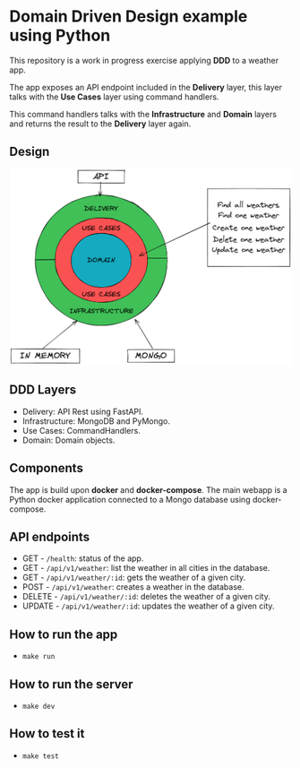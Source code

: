 # Domain Driven Design example using Python

This repository is a work in progress exercise applying **DDD** to a weather app.

The app exposes an API endpoint included in the **Delivery** layer, this layer talks
with the **Use Cases** layer using command handlers.

This command handlers talks with the **Infrastructure** and **Domain** layers and returns
the result to the **Delivery** layer again.

## Design
![DDD](./images/DDD.png)

## DDD Layers
- Delivery: API Rest using FastAPI.
- Infrastructure: MongoDB and PyMongo.
- Use Cases: CommandHandlers.
- Domain: Domain objects.

## Components
The app is build upon **docker** and **docker-compose**. The main webapp is a Python docker application
connected to a Mongo database using docker-compose.


## API endpoints
- GET     - `/health`: status of the app.
- GET     - `/api/v1/weather`: list the weather in all cities in the database.
- GET     - `/api/v1/weather/:id`: gets the weather of a given city.
- POST    - `/api/v1/weather`: creates a weather in the database.
- DELETE  - `/api/v1/weather/:id`: deletes the weather of a given city.
- UPDATE  - `/api/v1/weather/:id`: updates the weather of a given city.

## How to run the app 

- `make run`

## How to run the server

- `make dev`

## How to test it

- `make test`
